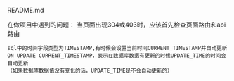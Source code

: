 README.md

在做项目中遇到的问题：
    当页面出现304或403时，应该首先检查页面路由和api路由

    sql中的时间字段类型为TIMESTAMP,有时候会设置当前时间CURRENT_TIMESTAMP并自动更新ON UPDATE CURRENT_TIMESTAMP，表示在数据库数据有更新的时候UPDATE_TIME的时间会自动更新
    （如果数据库数据值没有变化的话，UPDATE_TIME是不会自动更新的）
 